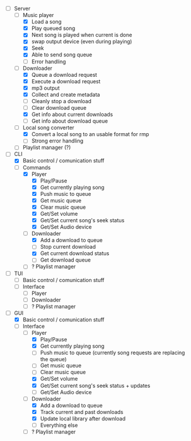 - [ ] Server  
    - [ ] Music player
        - [x] Load a song
        - [x] Play queued song
        - [x] Next song is played when current is done
        - [x] swap output device (even during playing)
        - [x] Seek
        - [x] Able to send song queue
        - [ ] Error handling
    - [ ] Downloader
        - [x] Queue a download request
        - [x] Execute a download request
        - [x] mp3 output
        - [x] Collect and create metadata
        - [ ] Cleanly stop a download
        - [ ] Clear download queue
        - [x] Get info about current downloads
        - [ ] Get info about download queue
    - [ ] Local song converter
        - [x] Convert a local song to an usable format for rmp
        - [ ] Strong error handling
    - [ ] Playlist manager (?)

- [ ] CLI
    - [x] Basic control / comunication stuff
    - [ ] Commands
        - [x] Player
            - [x] Play/Pause
            - [x] Get currently playing song
            - [x] Push music to queue
            - [x] Get music queue
            - [x] Clear music queue
            - [x] Get/Set volume
            - [x] Get/Set current song's seek status
            - [x] Get/Set Audio device
        - [ ] Downloader
            - [x] Add a download to queue
            - [ ] Stop current download
            - [x] Get current download status
            - [ ] Get download queue
        - [ ] ? Playlist manager 
- [ ] TUI
    - [ ] Basic control / comunication stuff
    - [ ] Interface
        - [ ] Player
        - [ ] Downloader
        - [ ] ? Playlist manager

- [ ] GUI
    - [x] Basic control / comunication stuff
    - [ ] Interface
        - [ ] Player
            - [x] Play/Pause
            - [x] Get currently playing song
            - [ ] Push music to queue (currently song requests are replacing the queue)
            - [ ] Get music queue
            - [ ] Clear music queue
            - [x] Get/Set volume
            - [x] Get/Set current song's seek status + updates
            - [ ] Get/Set Audio device
        - [ ] Downloader
            - [x] Add a download to queue
            - [x] Track current and past downloads
            - [x] Update local library after download
            - [ ] Everything else
        - [ ] ? Playlist manager
